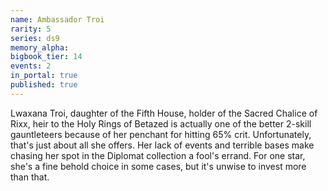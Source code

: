 ```yaml
---
name: Ambassador Troi
rarity: 5
series: ds9
memory_alpha:
bigbook_tier: 14
events: 2
in_portal: true
published: true
---
```


Lwaxana Troi, daughter of the Fifth House, holder of the Sacred Chalice of Rixx, heir to the Holy Rings of Betazed is actually one of the better 2-skill gauntleteers because of her penchant for hitting 65% crit. Unfortunately, that's just about all she offers. Her lack of events and terrible bases make chasing her spot in the Diplomat collection a fool's errand. For one star, she's a fine behold choice in some cases, but it's unwise to invest more than that.
